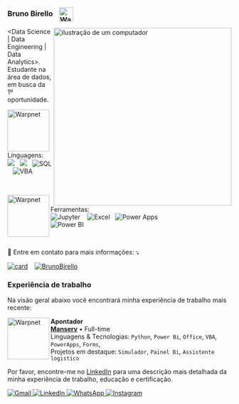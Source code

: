 <h3 style="display: inline;">Bruno Birello&nbsp;<img height="32px" width="32px" alt="Warpnet" src="https://media.tenor.com/drxH1lO9cfEAAAAi/dark-souls-bonfire.gif" style="vertical-align: middle; margin-left: 10px;">
</h3>

<p align="left"> 
  <img src="https://raw.githubusercontent.com/MicaelliMedeiros/micaellimedeiros/master/image/computer-illustration.png" alt="ilustração de um computador" min-width="400px" max-width="400px" width="400px"         align="right">
  &lt;Data Science | Data Engineering | Data Analytics&gt;</strong>.<br>
  Estudante na área de dados, em busca da 1º oportunidade.
</p>

<p align="left">
<img align="left" height="94px" width="94px" alt="Warpnet" src="https://media2.giphy.com/media/q6RoNkLlFNjaw/giphy.webp?cid=790b76118mp21p7svsu6jrxjf3bd0ynk0luoy1ywq507xfh7&ep=v1_gifs_search&rid=giphy.webp&ct=g" alt="Puppy GIF" width="500" />
<br>
Linguagens: <br>
  <img src=https://img.shields.io/badge/Python-3776AB?style=for-the-badge&logo=python&logoColor=white>&nbsp;&nbsp;&nbsp;<img src=https://img.shields.io/badge/R-276DC3?style=for-the-badge&logo=r&logoColor=white>&nbsp;&nbsp;&nbsp;<img src="https://img.shields.io/badge/SQL-4479A1?style=for-the-badge&logo=postgresql&logoColor=white" alt="SQL"/>&nbsp;&nbsp;&nbsp;<img src="https://img.shields.io/badge/VBA-217346?style=for-the-badge&logo=microsoft&logoColor=white" alt="VBA"/>
</p>

<br>

<p align="left">
<img align="left" height="94px" width="94px" alt="Warpnet" src= https://usagif.com/wp-content/uploads/cat-typing-8.gif.webp>
Ferramentas: <br>
  <img  src="https://img.shields.io/badge/Jupyter-F37626?style=for-the-badge&logo=Jupyter&logoColor=white" alt="Jupyter"/>
&nbsp;&nbsp;&nbsp<img src="https://img.shields.io/badge/Excel-217346?style=for-the-badge&logo=microsoft-excel&logoColor=white" alt="Excel"/>&nbsp;&nbsp;&nbsp;<img src="https://img.shields.io/badge/Power%20Apps-742774?style=for-the-badge&logo=powerapps&logoColor=white" alt="Power Apps"/><br><img src="https://img.shields.io/badge/Power%20BI-F2C811?style=for-the-badge&logo=powerbi&logoColor=black" alt="Power BI"/>
</p>

<br>

<p align="left">
📱 Entre em contato para mais informações: ⤵️
</p>

[![card](https://github-readme-stats.vercel.app/api?username=BrunoBirello&theme=radical)](https://github.com/anuraghazra/github-readme-stats)&nbsp;&nbsp;&nbsp;
[![BrunoBirello](https://github-readme-stats.vercel.app/api/top-langs/?username=BrunoBirello&hide=html&layout=compact&theme=radical)](https://github.com/anuraghazra/github-readme-stats)&nbsp;&nbsp;&nbsp;

### Experiência de trabalho

Na visão geral abaixo você encontrará minha experiência de trabalho mais recente:

[<img align="left" height="94px" width="94px" alt="Warpnet" src="https://play-lh.googleusercontent.com/mSs4wUGZhfcQeHOOoeO2NIy0EugZ-hBoAJbqsazigszdpD8-54ieJb_oz5TnVS607Gg=w240-h480-rw"/>](https://www.manserv.com.br/)

**Apontador** \
[**Manserv**](https://www.manserv.com.br/) • Full-time \
Linguagens & Tecnologias: `Python`, `Power Bi`, `Office`, `VBA`, `PowerApps`, `Forms`,\
Projetos em destaque: `Simulador`, `Painel Bi`, `Assistente logistico`
<br/>

Por favor, encontre-me no [LinkedIn]([https://www.linkedin.com/in/iuricode/](https://www.linkedin.com/in/bruno-birello-131a4026a/)) para uma descrição mais detalhada da minha experiência de trabalho, educação e certificação.

<p align="left">
  <a href="mailto:brunobirello1@gmail.com" title="Gmail">
   <img src="https://img.shields.io/badge/-Gmail-FF0000?style=flat-square&labelColor=FF0000&logo=gmail&logoColor=white" alt="Gmail"/>
</a>
<a href="https://www.linkedin.com/in/bruno-birello-131a4026a/" title="LinkedIn" target="_blank">
  <img src="https://img.shields.io/badge/-LinkedIn-0e76a8?style=flat-square&logo=Linkedin&logoColor=white" alt="LinkedIn"/>
</a>
<a href="https://api.whatsapp.com/send?phone=5511948989862" title="WhatsApp" target="_blank">
  <img src="https://img.shields.io/badge/-WhatsApp-25d366?style=flat-square&labelColor=25d366&logo=whatsapp&logoColor=white" alt="WhatsApp"/>
</a>
<a href="https://www.instagram.com/birellobruno/" title="Instagram" target="_blank">
  <img src="https://img.shields.io/badge/-Instagram-DF0174?style=flat-square&labelColor=DF0174&logo=instagram&logoColor=white" alt="Instagram"/>
</a>
</p>
